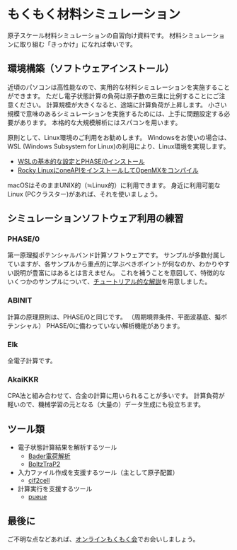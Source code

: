 # もくもく材料シミュレーション

原子スケール材料シミュレーションの自習向け資料です。
材料シミュレーションに取り組む「きっかけ」になれば幸いです。

## 環境構築（ソフトウェアインストール）

近頃のパソコンは高性能なので、実用的な材料シミュレーションを実施することができます。
ただし電子状態計算の負荷は原子数の三乗に比例することにご注意ください。
計算規模が大きくなると、途端に計算負荷が上昇します。
小さい規模で意味のあるシミュレーションを実施するためには、上手に問題設定する必要があります。
本格的な大規模解析にはスパコンを用います。

原則として、Linux環境のご利用をお勧めします。
Windowsをお使いの場合は、WSL (Windows Subsystem for Linux)の利用により、Linux環境を実現します。

- [WSLの基本的な設定とPHASE/0インストール](./installation/README.md)
- [Rocky LinuxにoneAPIをインストールしてOpenMXをコンパイル](./installation/wsl_rocky_oneapi.md)

macOSはそのままUNIX的（≒Linux的）に利用できます。
身近に利用可能なLinux (PCクラスター)があれば、それを使いましょう。

## シミュレーションソフトウェア利用の練習

### PHASE/0

第一原理擬ポテンシャルバンド計算ソフトウェアです。
サンプルが多数付属していますが、各サンプルから重点的に学ぶべきポイントが何なのか、わかりやすい説明が豊富にはあるとは言えません。
これを補うことを意図して、特徴的ないくつかのサンプルについて、[チュートリアル的な解説](./practice_phase0/README.md)を用意しました。

### ABINIT

計算の原理原則は、PHASE/0と同じです。
（周期境界条件、平面波基底、擬ポテンシャル）
PHASE/0に備わっていない解析機能があります。

<!-- ### OpenMX

局在数値基底を用いています。 -->

### Elk

全電子計算です。
<!-- 擬ポテンシャルに惑わされずに計算できます。 -->

### AkaiKKR

CPA法と組み合わせて、合金の計算に用いられることが多いです。
計算負荷が軽いので、機械学習の元となる（大量の）データ生成にも役立ちます。

## ツール類

- 電子状態計算結果を解析するツール
  - [Bader電荷解析](./tools/Bader/README.md)
  - [BoltzTraP2](./tools/BoltzTraP2/README.md)
- 入力ファイル作成を支援するツール（主として原子配置）
  - [cif2cell](./tools/cif2cell/README.md)
- 計算実行を支援するツール
  - [pueue](./tools/pueue/README.md)

<!-- ## シェルスクリプト

自動処理をするために、最も簡便な方法。 -->

## 最後に

ご不明な点などあれば、[オンラインもくもく会](https://m3aterial.connpass.com/)でお会いしましょう。

